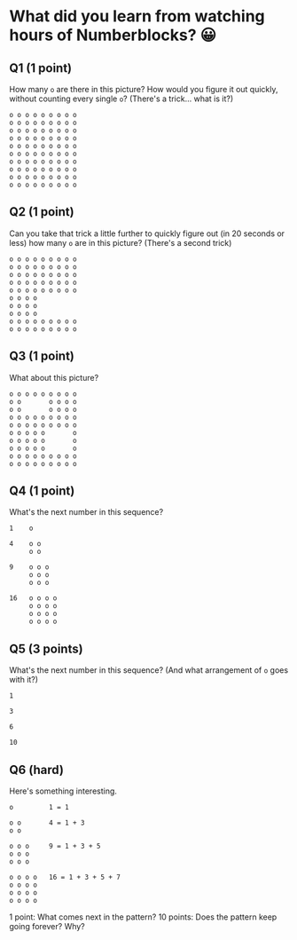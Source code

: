 # What did you learn from watching hours of Numberblocks? 😀

## Q1 (1 point)

How many `o` are there in this picture? How would you figure it out quickly, without counting every single `o`? (There's a trick... what is it?)

```
o o o o o o o o o
o o o o o o o o o
o o o o o o o o o
o o o o o o o o o
o o o o o o o o o
o o o o o o o o o
o o o o o o o o o
o o o o o o o o o
o o o o o o o o o
o o o o o o o o o
```

## Q2 (1 point)

Can you take that trick a little further to quickly figure out (in 20 seconds or less) how many `o` are in this picture? (There's a second trick)

```
o o o o o o o o o
o o o o o o o o o
o o o o o o o o o
o o o o o o o o o
o o o o o o o o o
o o o o 
o o o o 
o o o o 
o o o o o o o o o
o o o o o o o o o
```

## Q3 (1 point)

What about this picture?

```
o o o o o o o o o
o o       o o o o
o o       o o o o
o o o o o o o o o
o o o o o o o o o
o o o o o       o 
o o o o o       o
o o o o o       o
o o o o o o o o o
o o o o o o o o o
```

## Q4 (1 point)

What's the next number in this sequence?

```
1    o

4    o o
     o o

9    o o o
     o o o
     o o o

16   o o o o
     o o o o
     o o o o
     o o o o
```

## Q5 (3 points)

What's the next number in this sequence? (And what arrangement of `o` goes with it?)

```
1

3

6

10
```

## Q6 (hard)

Here's something interesting.

```
o         1 = 1

o o       4 = 1 + 3
o o

o o o     9 = 1 + 3 + 5
o o o
o o o

o o o o   16 = 1 + 3 + 5 + 7
o o o o
o o o o
o o o o
```

1 point: What comes next in the pattern? 
10 points: Does the pattern keep going forever? Why?
